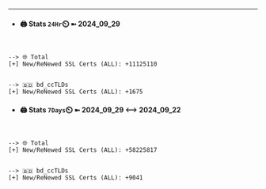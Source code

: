 

---
- #### 🖨️ **Stats** `24Hr`⏲️ ➼ 2024_09_29
```console


--> 🌐 Total
[+] New/ReNewed SSL Certs (ALL): +11125110


--> 🇧🇩 bd_ccTLDs
[+] New/ReNewed SSL Certs (ALL): +1675

```

- #### 🖨️ **Stats** `7Days`⏲️ ➼ 2024_09_29 <--> 2024_09_22
```console


--> 🌐 Total
[+] New/ReNewed SSL Certs (ALL): +58225817


--> 🇧🇩 bd_ccTLDs
[+] New/ReNewed SSL Certs (ALL): +9041

```

